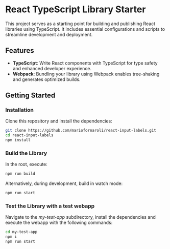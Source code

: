 # React TypeScript Library Starter

This project serves as a starting point for building and publishing React libraries using TypeScript. It includes essential configurations and scripts to streamline development and deployment.

## Features

- **TypeScript**: Write React components with TypeScript for type safety and enhanced developer experience.
- **Webpack**: Bundling your library using Webpack enables tree-shaking and generates optimized builds.

## Getting Started

### Installation

Clone this repository and install the dependencies:

```bash
git clone https://github.com/mariofornaroli/react-input-labels.git
cd react-input-labels
npm install
```

### Build the Library

In the root, execute:

```bash
npm run build
```

Alternatively, during development, build in watch mode:

```bash
npm run start
```

### Test the Library with a test webapp

Navigate to the *my-test-app* subdirectory, install the dependencies and execute the webapp with the following commands:
```bash
cd my-test-app
npm i
npm run start
```